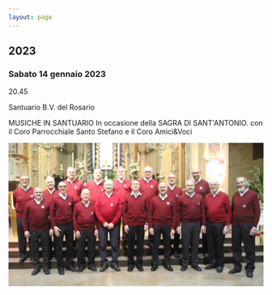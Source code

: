 ```yaml
---
layout: page
---
```


## 2023

### Sabato 14 gennaio 2023

20.45

Santuario B.V. del Rosario

MUSICHE IN SANTUARIO In occasione della SAGRA DI SANT'ANTONIO. con il Coro Parrocchiale Santo Stefano e il Coro Amici&Voci

![image0006.jpeg](test_markdown/img/image0006.jpeg)


